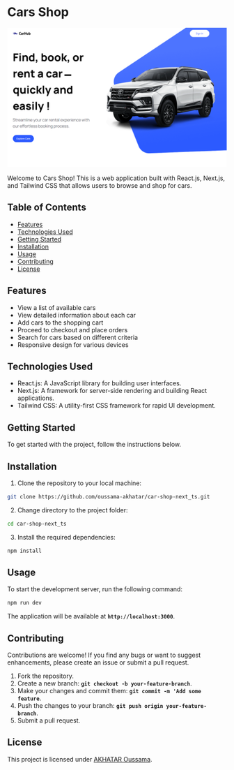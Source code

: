 # Cars Shop

![Cars Shop Logo](/logo.png) <!-- If you have a logo, replace "path/to/logo.png" with the actual path -->

Welcome to Cars Shop! This is a web application built with React.js, Next.js, and Tailwind CSS that allows users to browse and shop for cars.

## Table of Contents

- [Features](#features)
- [Technologies Used](#technologies-used)
- [Getting Started](#getting-started)
- [Installation](#installation)
- [Usage](#usage)
- [Contributing](#contributing)
- [License](#license)

## Features

- View a list of available cars
- View detailed information about each car
- Add cars to the shopping cart
- Proceed to checkout and place orders
- Search for cars based on different criteria
- Responsive design for various devices

## Technologies Used

- React.js: A JavaScript library for building user interfaces.
- Next.js: A framework for server-side rendering and building React applications.
- Tailwind CSS: A utility-first CSS framework for rapid UI development.

## Getting Started

To get started with the project, follow the instructions below.

## Installation

1. Clone the repository to your local machine:

```bash
git clone https://github.com/oussama-akhatar/car-shop-next_ts.git
```

2. Change directory to the project folder:

```bash
cd car-shop-next_ts
```

3. Install the required dependencies:

```bash
npm install
```
## Usage

To start the development server, run the following command:

```bash
npm run dev
```

The application will be available at **`http://localhost:3000`**.

## Contributing

Contributions are welcome! If you find any bugs or want to suggest enhancements, please create an issue or submit a pull request.

1. Fork the repository.
2. Create a new branch: **`git checkout -b your-feature-branch`**.
3. Make your changes and commit them: **`git commit -m 'Add some feature`**.
4. Push the changes to your branch: **`git push origin your-feature-branch`**.
5. Submit a pull request.

## License

This project is licensed under [AKHATAR Oussama](https://oussama-akhatar.vercel.app).
